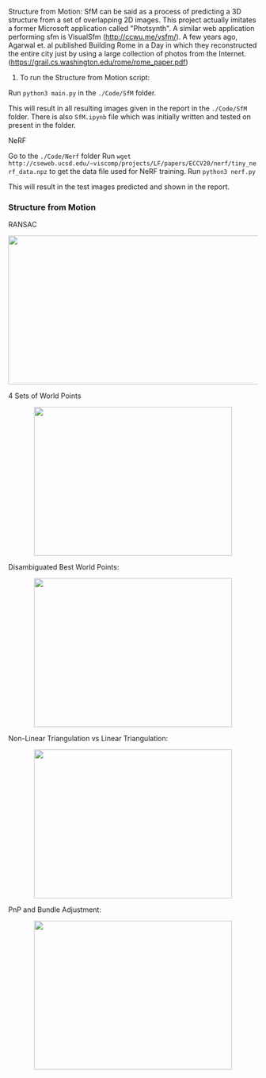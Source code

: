 Structure from Motion:
SfM can be said as a process of predicting a 3D structure from a set of overlapping 2D images. This project actually imitates a former Microsoft application called "Photsynth". A similar web application performing sfm is VisualSfm (http://ccwu.me/vsfm/). A few years ago, Agarwal et. al published Building Rome in a Day in which they reconstructed the entire city just by using a large collection of photos from the Internet.(https://grail.cs.washington.edu/rome/rome_paper.pdf)

1) To run the Structure from Motion script:

Run `python3 main.py` in the `./Code/SfM` folder.

This will result in all resulting images given in the report in the `./Code/SfM` folder.
There is also `SfM.ipynb` file which was initially written and tested on present in the folder.

NeRF

Go to the `./Code/Nerf` folder
Run `wget http://cseweb.ucsd.edu/~viscomp/projects/LF/papers/ECCV20/nerf/tiny_nerf_data.npz` to get the data file used for NeRF training.
Run `python3 nerf.py`

This will result in the test images predicted and shown in the report.


### Structure from Motion ###

RANSAC

<p align="center">
  <img width="600" height="300" src="https://user-images.githubusercontent.com/55713396/217652416-38f74c01-9a02-4506-80f9-c58c6279b582.png">
</p>

4 Sets of World Points
<p align="center">
  <img width="400" height="300" src="https://user-images.githubusercontent.com/55713396/217653636-825f3ac8-776e-4d50-a434-4729dc94af50.png">
</p>

Disambiguated Best World Points:
<p align="center">
  <img width="400" height="300" src="https://user-images.githubusercontent.com/55713396/217653635-be75763f-e1e8-4bc0-891a-6a112596b985.png">
</p>

Non-Linear Triangulation vs Linear Triangulation:
<p align="center">
  <img width="400" height="300" src="https://github.com/venk221/Structure-from-Motion-NeRF/assets/46212911/3c4fcbf8-935d-417d-ad10-551156a832e0"> 

PnP and Bundle Adjustment: 
<p align="center">
  <img width="400" height="300" src="https://github.com/venk221/Structure-from-Motion-NeRF/assets/46212911/6d3c7e05-ced7-49b0-a1c0-bfd8ce98800e">
</p>




